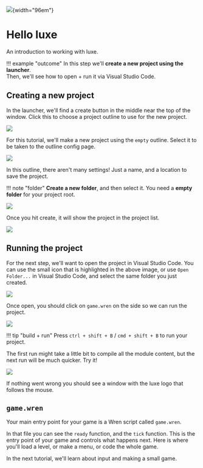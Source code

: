 ![](../../images/luxe-dark.svg){width="96em"}

# Hello luxe
An introduction to working with luxe.

!!! example "outcome"
    In this step we'll **create a new project using the launcher**.   
    Then, we'll see how to open + run it via Visual Studio Code.

## Creating a new project

In the launcher, we'll find a create button in the middle near the top of the window. 
Click this to choose a project outline to use for the new project.

![](../../images/tutorial/hello/create.1.png)

For this tutorial, we'll make a new project using the `empty` outline.
Select it to be taken to the outline config page. 

![](../../images/tutorial/hello/create.2.png)

In this outline, there aren't many settings! Just a name, and a location to save the project.

!!! note "folder"
    **Create a new folder**, and then select it. You need a **empty folder** for your project root.  

![](../../images/tutorial/hello/create.3.png)

Once you hit create, it will show the project in the project list. 

![](../../images/tutorial/hello/create.4.png)


## Running the project

For the next step, we'll want to open the project in Visual Studio Code.
You can use the small icon that is highlighted in the above image, or use `Open Folder...` in Visual Studio Code, and select the same folder you just created.

![](../../images/tutorial/hello/open.1.png)

Once open, you should click on `game.wren` on the side so we can run the project.

![](../../images/tutorial/hello/open.2.png)

!!! tip "build + run"
    Press `ctrl + shift + B` / `cmd + shift + B` to run your project.   

The first run might take a little bit to compile all the module content, but the next run will be much quicker. Try it!

![](../../images/tutorial/hello/run.1.png)

If nothing went wrong you should see a window with the luxe logo that follows the mouse. 

## `game.wren` 

Your main entry point for your game is a Wren script called `game.wren`.

In that file you can see the `ready` function, and the `tick` function. This is the entry point of your game and controls what happens next.
Here is where you'll load a level, or make a menu, or code the whole game.

In the next tutorial, we'll learn about input and making a small game.

